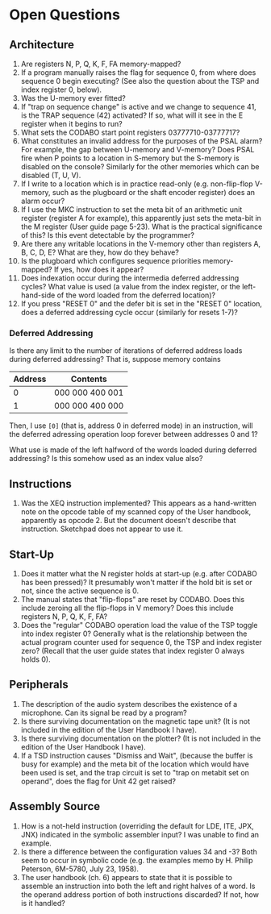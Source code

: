 # Open Questions

## Architecture

1. Are registers N, P, Q, K, F, FA memory-mapped?
2. If a program manually raises the flag for sequence 0, from where
   does sequence 0 begin executing?  (See also the question about the
   TSP and index register 0, below).
3. Was the U-memory ever fitted?
4. If "trap on sequence change" is active and we change to sequence
   41, is the TRAP sequence (42) activated?   If so, what will it see
   in the E register when it begins to run?
5. What sets the CODABO start point registers 03777710-03777717?
6. What constitutes an invalid address for the purposes of the PSAL
   alarm?  For example, the gap between U-memory and V-memory?   Does
   PSAL fire when P points to a location in S-memory but the S-memory
   is disabled on the console?  Similarly for the other memories which
   can be disabled (T, U, V).
7. If I write to a location which is in practice read-only
   (e.g. non-flip-flop V-memory, such as the plugboard or the shaft
   encoder register) does an alarm occur?
8. If I use the MKC instruction to set the meta bit of an arithmetic
   unit register (register A for example), this apparently just sets
   the meta-bit in the M register (User guide page 5-23).  What is the
   practical significance of this?  Is this event detectable by the
   programmer?
9. Are there any writable locations in the V-memory other than
   registers A, B, C, D, E?  What are they, how do they behave?
10. Is the plugboard which configures sequence priorities
    memory-mapped?  If yes, how does it appear?
11. Does indexation occur during the intermedia deferred addressing
    cycles?   What value is used (a value from the index register, or
    the left-hand-side of the word loaded from the deferred location)?
12. If you press "RESET 0" and the defer bit is set in the "RESET 0"
    location, does a deferred addressing cycle occur (similarly for
	resets 1-7)?

### Deferred Addressing

Is there any limit to the number of iterations of deferred address
loads during deferred addressing?  That is, suppose memory contains

|Address| Contents  |
|-------|-----------|
|0| 000  000 400 001|
|1| 000  000 400 000|

Then, I use `[0]` (that is, address 0 in deferred mode) in an
instruction, will the deferred adressing operation loop forever
between addresses 0 and 1?

What use is made of the left halfword of the words loaded during
deferred addressing?  Is this somehow used as an index value also?

## Instructions

1. Was the XEQ instruction implemented?  This appears as a
   hand-written note on the opcode table of my scanned copy of the
   User handbook, apparently as opcode 2.  But the document doesn't
   describe that instruction.  Sketchpad does not appear to use it.

## Start-Up

1. Does it matter what the N register holds at start-up (e.g. after
   CODABO has been pressed)?  It presumably won't matter if the hold
   bit is set or not, since the active sequence is 0.
2. The manual states that "flip-flops" are reset by CODABO.  Does this
   include zeroing all the flip-flops in V memory?  Does this include
   registers N, P, Q, K, F, FA?
3. Does the "regular" CODABO operation load the value of the TSP
   toggle into index register 0?  Generally what is the relationship
   between the actual program counter used for sequence 0, the TSP and
   index register zero?  (Recall that the user guide states that index
   register 0 always holds 0).

## Peripherals

1. The description of the audio system describes the existence of a
   microphone.   Can its signal be read by a program?
2. Is there surviving documentation on the magnetic tape unit?  (It is
   not included in the edition of the User Handbook I have).
3. Is there surviving documentation on the plotter?  (It is
   not included in the edition of the User Handbook I have).
4. If a TSD instruction causes "Dismiss and Wait", (because the buffer
   is busy for example) and the meta bit of the location which would
   have been used is set, and the trap circuit is set to "trap on
   metabit set on operand", does the flag for Unit 42 get raised?

## Assembly Source

1. How is a not-held instruction (overriding the default for LDE, ITE,
   JPX, JNX) indicated in the symbolic assembler input?  I was unable
   to find an example.
2. Is there a difference between the configuration values 34 and -3?
   Both seem to occur in symbolic code (e.g. the examples memo by
   H. Philip Peterson, 6M-5780, July 23, 1958).
3. The user handbook (ch. 6) appears to state that it is possible to
   assemble an instruction into both the left and right halves of a
   word.  Is the operand address portion of both instructions
   discarded?  If not, how is it handled?
